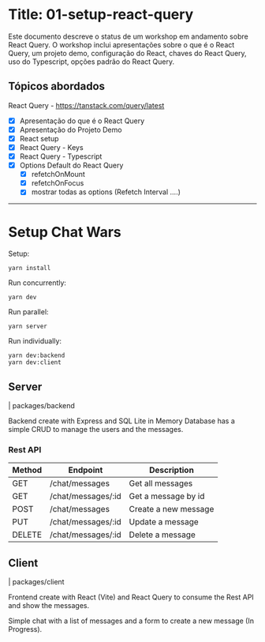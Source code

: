 # Title: 01-setup-react-query

Este documento descreve o status de um workshop em andamento sobre React Query. O workshop inclui apresentações sobre o que é o React Query, um projeto demo, configuração do React, chaves do React Query, uso do Typescript, opções padrão do React Query. 


## Tópicos abordados

React Query -  https://tanstack.com/query/latest

- [x]  Apresentação do que é o React Query
- [x]  Apresentação do Projeto Demo
- [x]  React setup
- [x]  React Query - Keys
- [x]  React Query - Typescript
- [x]  Options Default do React Query
    - [x]  refetchOnMount
    - [x]  refetchOnFocus
    - [x]  mostrar todas as options (Refetch Interval ….)
---


# Setup Chat Wars

Setup: 

```
yarn install
```

Run concurrently:

```
yarn dev
```

Run parallel:

```
yarn server
```

Run individually:

```
yarn dev:backend
yarn dev:client
```


## Server
| packages/backend

Backend create with Express and SQL Lite in Memory Database has a simple CRUD to manage the users and the messages.

### Rest API

| Method | Endpoint | Description |
| ------ | -------- | ----------- |
| GET | /chat/messages | Get all messages |
| GET | /chat/messages/:id | Get a message by id |
| POST | /chat/messages | Create a new message |
| PUT | /chat/messages/:id | Update a message |
| DELETE | /chat/messages/:id | Delete a message |



## Client
| packages/client

Frontend create with React (Vite) and React Query to consume the Rest API and show the messages.

Simple chat with a list of messages and a form to create a new message (In Progress).



